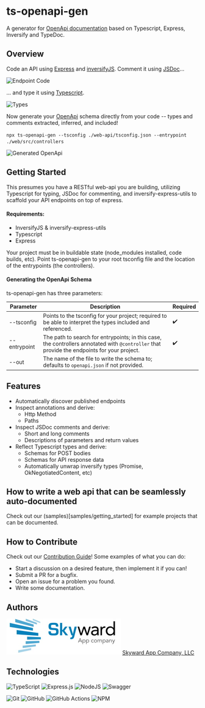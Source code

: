 # ts-openapi-gen

A generator for [OpenApi documentation](https://www.openapis.org/) based on Typescript, Express, Inversify and TypeDoc.



## Overview

Code an API using [Express](http://expressjs.com/) and [inversifyJS](https://inversify.io/). Comment it using [JSDoc](https://jsdoc.app/about-getting-started.html)...

![Endpoint Code](docs/Endpoint.png)

... and type it using [Typescript](https://www.typescriptlang.org/).

![Types](docs/Types.png)



Now generate your [OpenApi](https://www.openapis.org/) schema directly from your code -- types and comments extracted, inferred, and included!

`npx ts-openapi-gen --tsconfig ./web-api/tsconfig.json --entrypoint ./web/src/controllers`

![Generated OpenApi](docs/GeneratedDocumentation.png)

## Getting Started

This presumes you have a RESTful web-api you are building, utilizing Typescript for typing,
JSDoc for commenting, and inversify-express-utils to scaffold your API endpoints on top of express.

#### Requirements:

* InversifyJS & inversify-express-utils
* Typescript
* Express

Your project must be in buildable state (node_modules installed, code builds, etc).  Point ts-openapi-gen to your root tsconfig file and the location of the entrypoints (the controllers).

#### Generating the OpenApi Schema

ts-openapi-gen has three parameters:

|Parameter|Description|Required|
|--|-|-|
| --tsconfig | Points to the tsconfig for your project; required to be able to interpret the types included and referenced. | :heavy_check_mark: |
| --entrypoint | The path to search for entrypoints; in this case, the controllers annotated with `@controller` that provide the endpoints for your project. | :heavy_check_mark: |
| --out | The name of the file to write the schema to; defaults to `openapi.json` if not provided. | |

## Features

* Automatically discover published endpoints
* Inspect annotations and derive:
  * Http Method
  * Paths
* Inspect JSDoc comments and derive:
  * Short and long comments
  * Descriptions of parameters and return values
* Reflect Typescript types and derive:
  * Schemas for POST bodies
  * Schemas for API response data
  * Automatically unwrap inversify types (Promise, OkNegotiatedContent, etc)

## How to write a web api that can be seamlessly auto-documented

Check out our (samples)[samples/getting_started] for example projects that can be documented.  

## How to Contribute

Check out our [Contribution Guide](Contributing.md)!  Some examples of what you can do:

* Start a discussion on a desired feature, then implement it if you can!
* Submit a PR for a bugfix.
* Open an issue for a problem you found.
* Write some documentation.

## Authors

![Skyward](docs/skyward.jpg)
[Skyward App Company, LLC](https://skywardapps.com)

## Technologies

![TypeScript](https://img.shields.io/badge/typescript-%23007ACC.svg?style=for-the-badge&logo=typescript&logoColor=white) ![Express.js](https://img.shields.io/badge/express.js-%23404d59.svg?style=for-the-badge&logo=express&logoColor=%2361DAFB)  ![NodeJS](https://img.shields.io/badge/node.js-6DA55F?style=for-the-badge&logo=node.js&logoColor=white) ![Swagger](https://img.shields.io/badge/-Swagger-%23Clojure?style=for-the-badge&logo=swagger&logoColor=white) 

![Git](https://img.shields.io/badge/git-%23F05033.svg?style=for-the-badge&logo=git&logoColor=white) ![GitHub](https://img.shields.io/badge/github-%23121011.svg?style=for-the-badge&logo=github&logoColor=white) ![GitHub Actions](https://img.shields.io/badge/github%20actions-%232671E5.svg?style=for-the-badge&logo=githubactions&logoColor=white)   ![NPM](https://img.shields.io/badge/NPM-%23000000.svg?style=for-the-badge&logo=npm&logoColor=white)